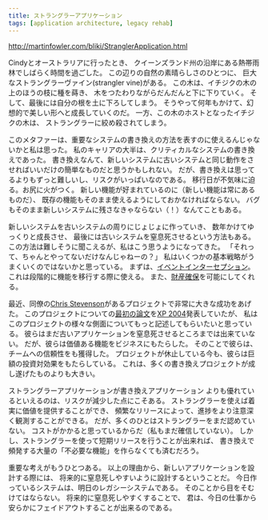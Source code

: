```yaml
---
title: ストラングラーアプリケーション
tags: [application architecture, legacy rehab]
---
```


http://martinfowler.com/bliki/StranglerApplication.html

Cindyとオーストラリアに行ったとき、
クイーンズランド州の沿岸にある熱帯雨林でしばらく時間を過ごした。
この辺りの自然の素晴らしさのひとつに、
巨大なストラングラーヴァイン(strangler vine)がある。
この木は、イチジクの木の上のほうの枝に種を蒔き、
木をつたわりながらだんだんと下に下りていく。
そして、最後には自分の根を土に下ろしてしまう。
そうやって何年もかけて、幻想的で美しい形へと成長していくのだ。
一方、この木のホストとなったイチジクの木は、
ストラングラーに絞め殺されてしまう。

このメタファーは、重要なシステムの書き換えの方法を表すのに使えるんじゃないかと私は思った。
私のキャリアの大半は、クリティカルなシステムの書き換えであった。
書き換えなんて、新しいシステムに古いシステムと同じ動作をさせればいいだけの簡単なものだと思うかもしれない。
だが、書き換えは思ってるよりもずっと難しいし、リスクがいっぱいなのである。
移行日が不気味に迫る。お尻に火がつく。
新しい機能が好まれているのに（新しい機能は常にあるものだ）、
既存の機能もそのまま使えるようにしておかなければならない。
バグもそのまま新しいシステムに残さなきゃならない（！）なんてこともある。

新しいシステムを古いシステムの周りにじょじょに作っていき、
数年かけてゆっくりと成長させ、
最後には古いシステムを窒息死させるという方法もある。
この方法は難しそうに聞こえるが、私はこう思うようになってきた。
「それって、ちゃんとやってないだけなんじゃねーの？」
私はいくつかの基本戦略がうまくいくのではないかと思っている。
まずは、[イベントインターセプション](/EventInterception)。
これは段階的に機能を移行する際に使える。
また、[財産確保](/AssetCapture)を可能にしてくれる。

最近、同僚の[Chris Stevenson](http://www.skizz.biz/)があるプロジェクトで非常に大きな成功をあげた。
このプロジェクトについての[最初の論文](http://www.skizz.biz/whitepapers/an-agile-approach-to-a-legacy-system.pdf)を[XP 2004](http://www.xp2004.org/)発表していたが、
私はこのプロジェクトの様々な側面についてもっと記述してもらいたいと思っている。
彼らはまだ古いアプリケーションを窒息死させるところまでは出来ていない。
だが、彼らは価値ある機能をビジネスにもたらした。
そのことで彼らは、チームへの信頼性をも獲得した。
プロジェクトが休止している今も、彼らは巨額の投資対効果をもたらしている。
これは、多くの書き換えプロジェクトが成し遂げたものよりも大きい。

ストラングラーアプリケーションが書き換えアプリケーション
よりも優れているといえるのは、リスクが減少した点にこそある。
ストラングラーを使えば着実に価値を提供することができ、
頻繁なリリースによって、進捗をより注意深く観測することができる。
だが、多くのひとはストラングラーをまだ認めていない。
コストがかかると思っているからだ（私もまだ確信していない）。
しかし、ストラングラーを使って短期リリースを行うことが出来れば、
書き換えで頻発する大量の「不必要な機能」を作らなくても済むだろう。

重要な考えがもうひとつある。
以上の理由から、新しいアプリケーションを設計する際には、
将来的に窒息死しやすいように設計するということだ。
今日作っているシステムは、明日のレガシーシステムである。
そのことから目をそむけてはならない。
将来的に窒息死しやすくすることで、
君は、今日の仕事から安らかにフェイドアウトすることが出来るのである。
